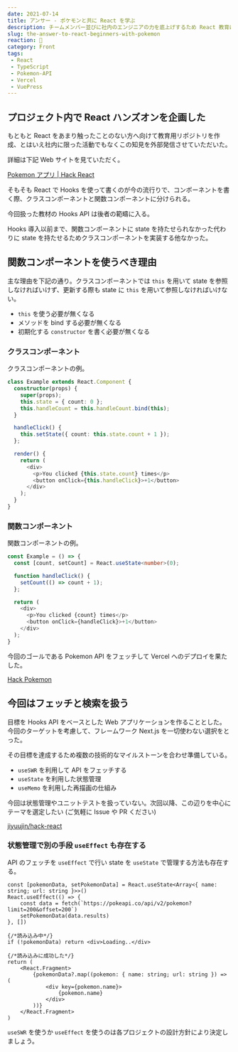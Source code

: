 ```yaml
---
date: 2021-07-14
title: アンサー - ポケモンと共に React を学ぶ
description: チームメンバー並びに社内のエンジニアの力を底上げするため React 教育にあたって、今回作成したドキュメントサイトを補足する内容となっています。
slug: the-answer-to-react-beginners-with-pokemon
reaction: 🦁
category: Front
tags: 
 - React
 - TypeScript
 - Pokemon-API
 - Vercel
 - VuePress
---
```


## プロジェクト内で React ハンズオンを企画した

もともと React をあまり触ったことのない方へ向けて教育用リポジトリを作成、とはいえ社内に限った活動でもなくこの知見を外部発信させていただいた。

詳細は下記 Web サイトを見ていただく。

[Pokemon アプリ | Hack React](https://hack-react.netlify.app/handson/pokemon.html)

そもそも React で Hooks を使って書くのが今の流行りで、コンポーネントを書く際、クラスコンポーネントと関数コンポーネントに分けられる。

今回扱った教材の Hooks API は後者の範疇に入る。

Hooks 導入以前まで、関数コンポーネントに state を持たせられなかった代わりに state を持たせるためクラスコンポーネントを実装する他なかった。

## 関数コンポーネントを使うべき理由

主な理由を下記の通り。クラスコンポーネントでは `this` を用いて state を参照しなければいけず、更新する際も state に `this` を用いて参照しなければいけない。

- `this` を使う必要が無くなる
- メソッドを bind する必要が無くなる
- 初期化する `constructor` を書く必要が無くなる

### クラスコンポーネント

クラスコンポーネントの例。

```ts
class Example extends React.Component {
  constructor(props) {
    super(props);
    this.state = { count: 0 };
    this.handleCount = this.handleCount.bind(this);
  }

  handleClick() {
    this.setState({ count: this.state.count + 1 });
  };

  render() {
    return (
      <div>
        <p>You clicked {this.state.count} times</p>
        <button onClick={this.handleClick}>+1</button>
      </div>
    );
  }
}
```

### 関数コンポーネント

関数コンポーネントの例。

```ts
const Example = () => {
  const [count, setCount] = React.useState<number>(0);

  function handleClick() {
    setCount(() => count + 1);
  };

  return (
    <div>
      <p>You clicked {count} times</p>
      <button onClick={handleClick}>+1</button>
    </div>
  );
}
```

今回のゴールである Pokemon API をフェッチして Vercel へのデプロイを果たした。

[Hack Pokemon](https://hack-pokemon.vercel.app)

## 今回はフェッチと検索を扱う

目標を Hooks API をベースとした Web アプリケーションを作ることとした。今回のターゲットを考慮して、フレームワーク Next.js を一切使わない選択をとった。

その目標を達成するため複数の技術的なマイルストーンを合わせ準備している。

- `useSWR` を利用して API をフェッチする
- `useState` を利用した状態管理
- `useMemo` を利用した再描画の仕組み

今回は状態管理やユニットテストを扱っていない。次回以降、この辺りを中心にテーマを選定したい (ご気軽に Issue や PR ください)

[jiyuujin/hack-react](https://github.com/jiyuujin/hack-react)

### 状態管理で別の手段 `useEffect` も存在する

API のフェッチを `useEffect` で行い state を `useState` で管理する方法も存在する。

```tsx
const [pokemonData, setPokemonData] = React.useState<Array<{ name: string; url: string }>>()
React.useEffect(() => {
    const data = fetch(`https://pokeapi.co/api/v2/pokemon?limit=200&offset=200`)
    setPokemonData(data.results)
}, [])

{/*読み込み中*/}
if (!pokemonData) return <div>Loading..</div>

{/*読み込みに成功した*/}
return (
    <React.Fragment>
        {pokemonData?.map((pokemon: { name: string; url: string }) => (
            <div key={pokemon.name}>
                {pokemon.name}
            </div>
        ))}
    </React.Fragment>
)
```

`useSWR` を使うか `useEffect` を使うのは各プロジェクトの設計方針により決定しましょう。
